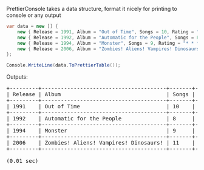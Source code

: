 
PrettierConsole takes a data structure, format it nicely for printing to console or any output


```csharp
var data = new [] {
    new { Release = 1991, Album = "Out of Time", Songs = 10, Rating = "* * * *" },
    new { Release = 1992, Album = "Automatic for the People", Songs = 8, Rating = "* * * * *" },
    new { Release = 1994, Album = "Monster", Songs = 9, Rating = "* * *", },
    new { Release = 2006, Album = "Zombies! Aliens! Vampires! Dinosaurs!", Songs = 11, Rating = "* * *", }
};

Console.WriteLine(data.ToPrettierTable());
```
Outputs:

<pre>
+---------+---------------------------------------+-------+-----------+
| Release | Album                                 | Songs | Rating    |
+---------+---------------------------------------+-------+-----------+
| 1991    | Out of Time                           | 10    | * * * *   |
+---------+---------------------------------------+-------+-----------+
| 1992    | Automatic for the People              | 8     | * * * * * |
+---------+---------------------------------------+-------+-----------+
| 1994    | Monster                               | 9     | * * *     |
+---------+---------------------------------------+-------+-----------+
| 2006    | Zombies! Aliens! Vampires! Dinosaurs! | 11    | * * *     |
+---------+---------------------------------------+-------+-----------+

(0.01 sec)
</pre>
